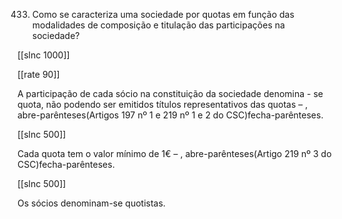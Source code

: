 433.  Como  se  caracteriza  uma  sociedade  por  quotas  em  função  das  modalidades  de composição  e titulação  das participações na sociedade?

[[slnc 1000]]

[[rate 90]]

A  participação  de  cada  sócio na constituição da sociedade denomina - se quota, não podendo ser  emitidos  títulos  representativos  das quotas  –  , abre-parênteses(Artigos  197  nº  1  e  219  nº  1  e  2 do CSC)fecha-parênteses.

[[slnc 500]]

Cada  quota  tem  o  valor  mínimo  de  1€  –  , abre-parênteses(Artigo  219  nº  3  do  CSC)fecha-parênteses.

[[slnc 500]]

Os  sócios denominam-se  quotistas.
